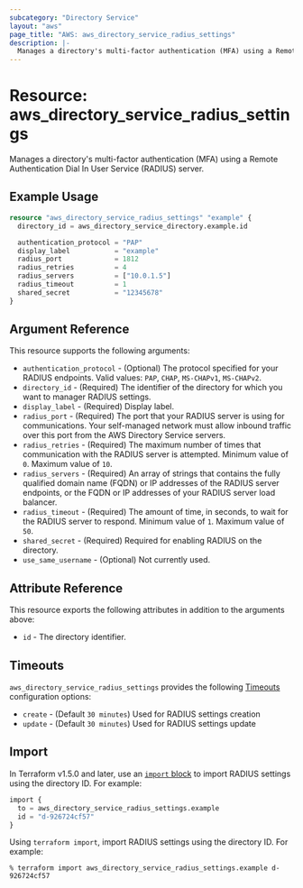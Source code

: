 ```yaml
---
subcategory: "Directory Service"
layout: "aws"
page_title: "AWS: aws_directory_service_radius_settings"
description: |-
  Manages a directory's multi-factor authentication (MFA) using a Remote Authentication Dial In User Service (RADIUS) server.
---
```


# Resource: aws_directory_service_radius_settings

Manages a directory's multi-factor authentication (MFA) using a Remote Authentication Dial In User Service (RADIUS) server.

## Example Usage

```terraform
resource "aws_directory_service_radius_settings" "example" {
  directory_id = aws_directory_service_directory.example.id

  authentication_protocol = "PAP"
  display_label           = "example"
  radius_port             = 1812
  radius_retries          = 4
  radius_servers          = ["10.0.1.5"]
  radius_timeout          = 1
  shared_secret           = "12345678"
}
```

## Argument Reference

This resource supports the following arguments:

* `authentication_protocol` - (Optional) The protocol specified for your RADIUS endpoints. Valid values: `PAP`, `CHAP`, `MS-CHAPv1`, `MS-CHAPv2`.
* `directory_id` - (Required) The identifier of the directory for which you want to manager RADIUS settings.
* `display_label` - (Required) Display label.
* `radius_port` - (Required) The port that your RADIUS server is using for communications. Your self-managed network must allow inbound traffic over this port from the AWS Directory Service servers.
* `radius_retries` - (Required) The maximum number of times that communication with the RADIUS server is attempted. Minimum value of `0`. Maximum value of `10`.
* `radius_servers` - (Required) An array of strings that contains the fully qualified domain name (FQDN) or IP addresses of the RADIUS server endpoints, or the FQDN or IP addresses of your RADIUS server load balancer.
* `radius_timeout` - (Required) The amount of time, in seconds, to wait for the RADIUS server to respond. Minimum value of `1`. Maximum value of `50`.
* `shared_secret` - (Required) Required for enabling RADIUS on the directory.
* `use_same_username` - (Optional) Not currently used.

## Attribute Reference

This resource exports the following attributes in addition to the arguments above:

* `id` - The directory identifier.

## Timeouts

`aws_directory_service_radius_settings` provides the following [Timeouts](https://developer.hashicorp.com/terraform/language/resources/syntax#operation-timeouts) configuration options:

- `create` - (Default `30 minutes`) Used for RADIUS settings creation
- `update` - (Default `30 minutes`) Used for RADIUS settings update

## Import

In Terraform v1.5.0 and later, use an [`import` block](https://developer.hashicorp.com/terraform/language/import) to import RADIUS settings using the directory ID. For example:

```terraform
import {
  to = aws_directory_service_radius_settings.example
  id = "d-926724cf57"
}
```

Using `terraform import`, import RADIUS settings using the directory ID. For example:

```console
% terraform import aws_directory_service_radius_settings.example d-926724cf57
```
